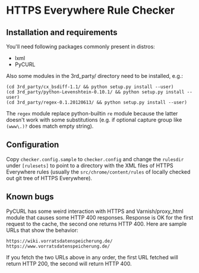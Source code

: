 # HTTPS Everywhere Rule Checker

## Installation and requirements

You'll need following packages commonly present in distros:

* lxml
* PyCURL

Also some modules in the 3rd_party/ directory need to be installed, e.g.:

    (cd 3rd_party/cx_bsdiff-1.1/ && python setup.py install --user)
    (cd 3rd_party/python-Levenshtein-0.10.1/ && python setup.py install --user)
    (cd 3rd_party/regex-0.1.20120613/ && python setup.py install --user)

The `regex` module replace python-builtin `re` module because the latter
doesn't work with some substitutions (e.g. if optional capture group like
`(www\.)?` does match empty string).

## Configuration

Copy `checker.config.sample` to `checker.config` and change the `rulesdir`
under `[rulesets]` to point to a directory with the XML files of HTTPS
Everywhere rules (usually the `src/chrome/content/rules` of locally checked out
git tree of HTTPS Everywhere).

## Known bugs

PyCURL has some weird interaction with HTTPS and Varnish/proxy_html module that
causes some HTTP 400 responses. Response is OK for the first request to the
cache, the second one returns HTTP 400. Here are sample URLs that show the
behavior:

`https://wiki.vorratsdatenspeicherung.de/`  
`https://www.vorratsdatenspeicherung.de/`

If you fetch the two URLs above in any order, the first URL fetched will return
HTTP 200, the second will return HTTP 400.
